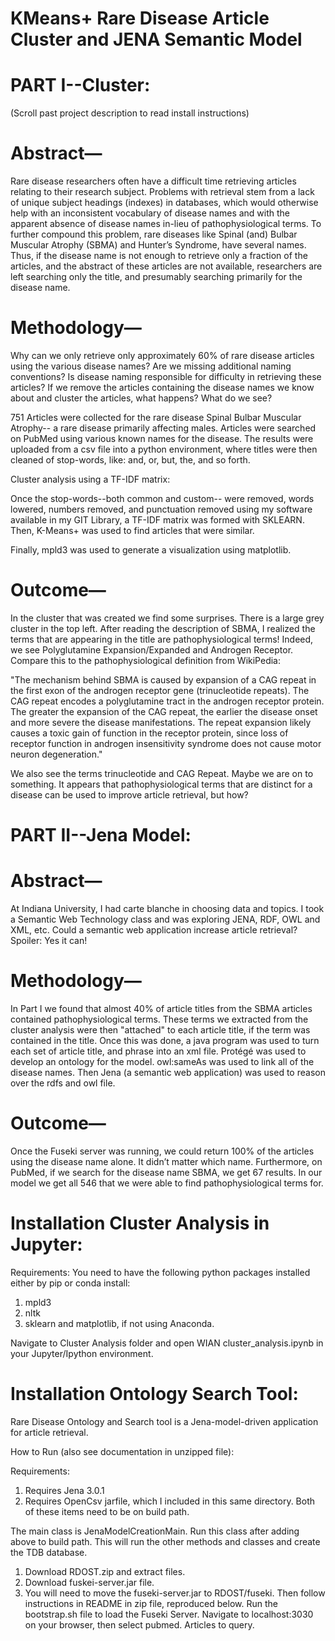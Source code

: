 # KMeans+ Rare Disease Article Cluster and JENA Semantic Model

# PART I--Cluster:

(Scroll past project description to read install instructions)

# Abstract— 

Rare disease researchers often have a difficult time retrieving articles relating to their research subject. Problems with retrieval stem from a lack of unique subject headings (indexes) in databases, which would otherwise help with an inconsistent vocabulary of disease names and with the apparent absence of disease names in-lieu of pathophysiological terms.  To further compound this problem, rare diseases like Spinal (and) Bulbar Muscular Atrophy (SBMA) and Hunter’s Syndrome, have several names. Thus, if the disease name is not enough to retrieve only a fraction of the articles, and the abstract of these articles are not available, researchers are left searching only the title, and presumably searching primarily for the disease name.

# Methodology—

Why can we only retrieve only approximately 60% of rare disease articles using the various disease names? Are we missing additional naming conventions? Is disease naming responsible for difficulty in retrieving these articles? If we remove the articles containing  the disease names we know about and cluster the articles, what happens? What do we see?

751 Articles were collected for the rare disease Spinal Bulbar Muscular Atrophy-- a rare disease primarily affecting males. Articles were searched on PubMed using various known names for the disease. The results were uploaded from a csv file into a python environment, where titles were then cleaned of stop-words, like: and, or, but, the, and so forth. 

Cluster analysis using a TF-IDF matrix:

Once the stop-words--both common and custom-- were removed, words lowered, numbers removed, and punctuation removed using my software available in my GIT Library, a TF-IDF matrix was formed with SKLEARN. Then, K-Means+ was used to find articles that were similar.

Finally, mpld3 was used to generate a visualization using matplotlib.

# Outcome—

In the cluster that was created we find some surprises. There is a large grey cluster in the top left. After reading the description of SBMA, I realized the terms that are appearing in the title are pathophysiological terms! Indeed, we see Polyglutamine Expansion/Expanded and Androgen Receptor. Compare this to the pathophysiological definition from WikiPedia:

"The mechanism behind SBMA is caused by expansion of a CAG repeat in the first exon of the androgen receptor gene (trinucleotide repeats). The CAG repeat encodes a polyglutamine tract in the androgen receptor protein. The greater the expansion of the CAG repeat, the earlier the disease onset and more severe the disease manifestations. The repeat expansion likely causes a toxic gain of function in the receptor protein, since loss of receptor function in androgen insensitivity syndrome does not cause motor neuron degeneration."

We also see the terms trinucleotide and CAG Repeat. Maybe we are on to something. It appears that pathophysiological terms that are distinct for a disease can be used to improve article retrieval, but how?

# PART II--Jena Model:

# Abstract— 
At Indiana University, I had carte blanche in choosing data and topics. I took a Semantic Web Technology class and was exploring JENA, RDF, OWL and XML, etc. Could a semantic web application increase article retrieval? Spoiler: Yes it can!
# Methodology— 
In Part I we found that almost 40% of article titles from the SBMA articles contained pathophysiological terms. These terms we extracted from the cluster analysis were then "attached" to each article title, if the term was contained in the title. Once this was done, a java program was used to turn each set of article title, and phrase into an xml file.
Protégé was used to develop an ontology for the model. owl:sameAs was used to link all of the disease names. Then Jena (a semantic web application) was used to reason over the rdfs and owl file.
# Outcome— 
Once the Fuseki server was running, we could return 100% of the articles using the disease name alone. It didn’t matter which name. Furthermore, on PubMed, if we search for the disease name SBMA, we get 67 results. In our model we get all 546 that we were able to find pathophysiological terms for.

# Installation Cluster Analysis in Jupyter:
Requirements:
You need to have the following python packages installed either by pip or conda install:
1) mpld3
2) nltk
3) sklearn and matplotlib, if not using Anaconda.

Navigate to Cluster Analysis folder and open WIAN cluster_analysis.ipynb in your Jupyter/Ipython environment.

# Installation Ontology Search Tool:
Rare Disease Ontology and Search tool is a Jena-model-driven application for article retrieval. 

How to Run (also see documentation in unzipped file):

Requirements:
1) Requires Jena 3.0.1
2) Requires OpenCsv jarfile, which I included in this same directory. Both of these items need to be on build path.

The main class is JenaModelCreationMain. Run this class after adding above to build path. This will run the other methods and classes and create the TDB database.

1) Download RDOST.zip and extract files.
2) Download fuskei-server.jar file.
3) You will need to move the fuseki-server.jar to RDOST/fuseki. Then follow instructions in README in zip file, reproduced below.
Run the bootstrap.sh file to load the Fuseki Server.
Navigate to localhost:3030 on your browser, then select pubmed. Articles to query.
